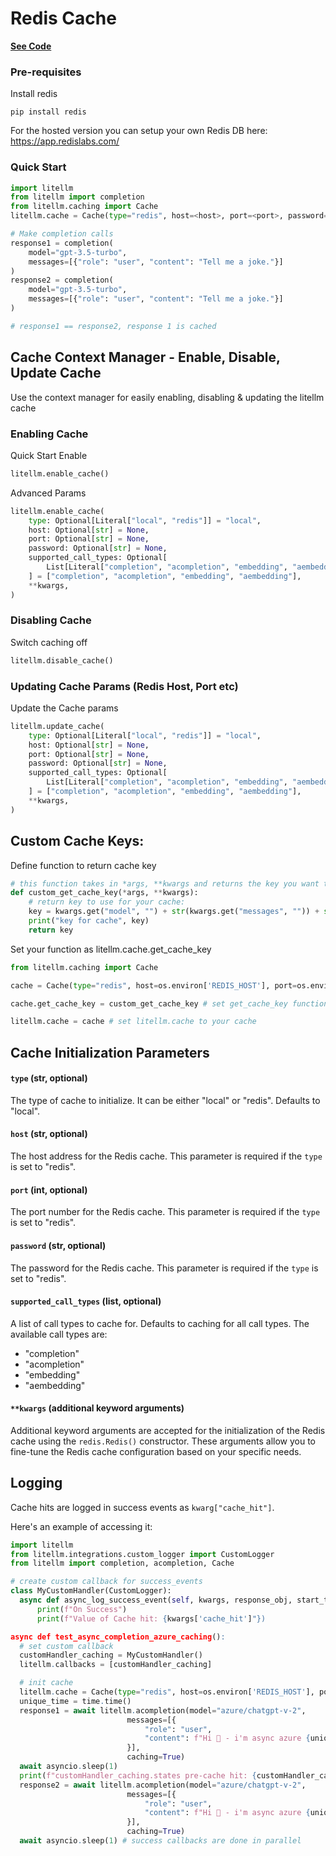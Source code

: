 # Redis Cache

[**See Code**](https://github.com/BerriAI/litellm/blob/4d7ff1b33b9991dcf38d821266290631d9bcd2dd/litellm/caching.py#L71)

### Pre-requisites
Install redis
```shell
pip install redis
```
For the hosted version you can setup your own Redis DB here: https://app.redislabs.com/
### Quick Start
```python
import litellm
from litellm import completion
from litellm.caching import Cache
litellm.cache = Cache(type="redis", host=<host>, port=<port>, password=<password>)

# Make completion calls
response1 = completion(
    model="gpt-3.5-turbo", 
    messages=[{"role": "user", "content": "Tell me a joke."}]
)
response2 = completion(
    model="gpt-3.5-turbo", 
    messages=[{"role": "user", "content": "Tell me a joke."}]
)

# response1 == response2, response 1 is cached
```

## Cache Context Manager - Enable, Disable, Update Cache
Use the context manager for easily enabling, disabling & updating the litellm cache 

### Enabling Cache

Quick Start Enable
```python
litellm.enable_cache()
```

Advanced Params

```python
litellm.enable_cache(
    type: Optional[Literal["local", "redis"]] = "local",
    host: Optional[str] = None,
    port: Optional[str] = None,
    password: Optional[str] = None,
    supported_call_types: Optional[
        List[Literal["completion", "acompletion", "embedding", "aembedding"]]
    ] = ["completion", "acompletion", "embedding", "aembedding"],
    **kwargs,
)
```

### Disabling Cache

Switch caching off 
```python
litellm.disable_cache()
```

### Updating Cache Params (Redis Host, Port etc)

Update the Cache params

```python
litellm.update_cache(
    type: Optional[Literal["local", "redis"]] = "local",
    host: Optional[str] = None,
    port: Optional[str] = None,
    password: Optional[str] = None,
    supported_call_types: Optional[
        List[Literal["completion", "acompletion", "embedding", "aembedding"]]
    ] = ["completion", "acompletion", "embedding", "aembedding"],
    **kwargs,
)
```

## Custom Cache Keys:
Define function to return cache key
```python
# this function takes in *args, **kwargs and returns the key you want to use for caching
def custom_get_cache_key(*args, **kwargs):
    # return key to use for your cache:
    key = kwargs.get("model", "") + str(kwargs.get("messages", "")) + str(kwargs.get("temperature", "")) + str(kwargs.get("logit_bias", ""))
    print("key for cache", key)
    return key

```

Set your function as litellm.cache.get_cache_key
```python
from litellm.caching import Cache

cache = Cache(type="redis", host=os.environ['REDIS_HOST'], port=os.environ['REDIS_PORT'], password=os.environ['REDIS_PASSWORD'])

cache.get_cache_key = custom_get_cache_key # set get_cache_key function for your cache

litellm.cache = cache # set litellm.cache to your cache 

```

## Cache Initialization Parameters

#### `type` (str, optional)

The type of cache to initialize. It can be either "local" or "redis". Defaults to "local".

#### `host` (str, optional)

The host address for the Redis cache. This parameter is required if the `type` is set to "redis".

#### `port` (int, optional)

The port number for the Redis cache. This parameter is required if the `type` is set to "redis".

#### `password` (str, optional)

The password for the Redis cache. This parameter is required if the `type` is set to "redis".

#### `supported_call_types` (list, optional)

A list of call types to cache for. Defaults to caching for all call types. The available call types are:

- "completion"
- "acompletion"
- "embedding"
- "aembedding"

#### `**kwargs` (additional keyword arguments)

Additional keyword arguments are accepted for the initialization of the Redis cache using the `redis.Redis()` constructor. These arguments allow you to fine-tune the Redis cache configuration based on your specific needs.


## Logging 

Cache hits are logged in success events as `kwarg["cache_hit"]`. 

Here's an example of accessing it: 

  ```python
  import litellm
from litellm.integrations.custom_logger import CustomLogger
from litellm import completion, acompletion, Cache

# create custom callback for success_events
class MyCustomHandler(CustomLogger):
    async def async_log_success_event(self, kwargs, response_obj, start_time, end_time): 
        print(f"On Success")
        print(f"Value of Cache hit: {kwargs['cache_hit']"})

async def test_async_completion_azure_caching():
    # set custom callback
    customHandler_caching = MyCustomHandler()
    litellm.callbacks = [customHandler_caching]

    # init cache 
    litellm.cache = Cache(type="redis", host=os.environ['REDIS_HOST'], port=os.environ['REDIS_PORT'], password=os.environ['REDIS_PASSWORD'])
    unique_time = time.time()
    response1 = await litellm.acompletion(model="azure/chatgpt-v-2",
                            messages=[{
                                "role": "user",
                                "content": f"Hi 👋 - i'm async azure {unique_time}"
                            }],
                            caching=True)
    await asyncio.sleep(1)
    print(f"customHandler_caching.states pre-cache hit: {customHandler_caching.states}")
    response2 = await litellm.acompletion(model="azure/chatgpt-v-2",
                            messages=[{
                                "role": "user",
                                "content": f"Hi 👋 - i'm async azure {unique_time}"
                            }],
                            caching=True)
    await asyncio.sleep(1) # success callbacks are done in parallel
  ```
